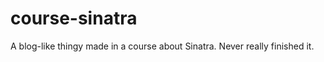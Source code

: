 course-sinatra
==============

A blog-like thingy made in a course about Sinatra. Never really finished it.
